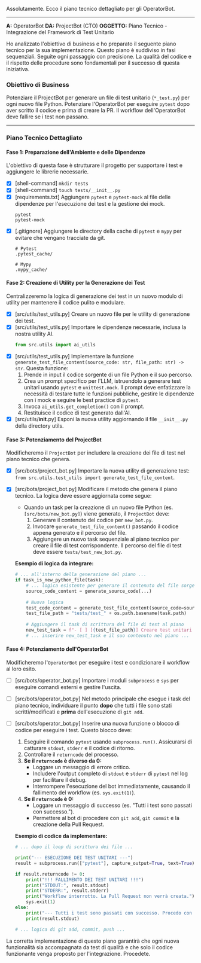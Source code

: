 Assolutamente. Ecco il piano tecnico dettagliato per gli OperatorBot.

---

**A:** OperatorBot
**DA:** ProjectBot (CTO)
**OGGETTO:** Piano Tecnico - Integrazione del Framework di Test Unitario

Ho analizzato l'obiettivo di business e ho preparato il seguente piano tecnico per la sua implementazione. Questo piano è suddiviso in fasi sequenziali. Seguite ogni passaggio con precisione. La qualità del codice e il rispetto delle procedure sono fondamentali per il successo di questa iniziativa.

### **Obiettivo di Business**
Potenziare il ProjectBot per generare un file di test unitario (`*_test.py`) per ogni nuovo file Python. Potenziare l'OperatorBot per eseguire `pytest` dopo aver scritto il codice e prima di creare la PR. Il workflow dell'OperatorBot deve fallire se i test non passano.

---

### **Piano Tecnico Dettagliato**

#### **Fase 1: Preparazione dell'Ambiente e delle Dipendenze**

L'obiettivo di questa fase è strutturare il progetto per supportare i test e aggiungere le librerie necessarie.

- [x] [shell-command] `mkdir tests`
- [x] [shell-command] `touch tests/__init__.py`
- [x] [requirements.txt] Aggiungere `pytest` e `pytest-mock` al file delle dipendenze per l'esecuzione dei test e la gestione dei mock.
    ```
    pytest
    pytest-mock
    ```
- [x] [.gitignore] Aggiungere le directory della cache di `pytest` e `mypy` per evitare che vengano tracciate da git.
    ```
    # Pytest
    .pytest_cache/
    
    # Mypy
    .mypy_cache/
    ```

#### **Fase 2: Creazione di Utility per la Generazione dei Test**

Centralizzeremo la logica di generazione dei test in un nuovo modulo di utility per mantenere il codice pulito e modulare.

- [x] [src/utils/test_utils.py] Creare un nuovo file per le utility di generazione dei test.
- [x] [src/utils/test_utils.py] Importare le dipendenze necessarie, inclusa la nostra utility AI.
    ```python
    from src.utils import ai_utils
    ```
- [x] [src/utils/test_utils.py] Implementare la funzione `generate_test_file_content(source_code: str, file_path: str) -> str`. Questa funzione:
    1.  Prende in input il codice sorgente di un file Python e il suo percorso.
    2.  Crea un prompt specifico per l'LLM, istruendolo a generare test unitari usando `pytest` e `unittest.mock`. Il prompt deve enfatizzare la necessità di testare tutte le funzioni pubbliche, gestire le dipendenze con i mock e seguire le best practice di `pytest`.
    3.  Invoca `ai_utils.get_completion()` con il prompt.
    4.  Restituisce il codice di test generato dall'AI.
- [x] [src/utils/__init__.py] Esponi la nuova utility aggiornando il file `__init__.py` della directory utils.

#### **Fase 3: Potenziamento del ProjectBot**

Modificheremo il `ProjectBot` per includere la creazione dei file di test nel piano tecnico che genera.

- [x] [src/bots/project_bot.py] Importare la nuova utility di generazione test: `from src.utils.test_utils import generate_test_file_content`.
- [x] [src/bots/project_bot.py] Modificare il metodo che genera il piano tecnico. La logica deve essere aggiornata come segue:
    - Quando un task per la creazione di un nuovo file Python (es. `[src/bots/new_bot.py]`) viene generato, il `ProjectBot` deve:
        1. Generare il contenuto del codice per `new_bot.py`.
        2. Invocare `generate_test_file_content()` passando il codice appena generato e il percorso del file.
        3. Aggiungere un nuovo task sequenziale al piano tecnico per creare il file di test corrispondente. Il percorso del file di test deve essere `tests/test_new_bot.py`.
        
    **Esempio di logica da integrare:**
    ```python
    # ... all'interno della generazione del piano ...
    if task_is_new_python_file(task):
        # ... logica esistente per generare il contenuto del file sorgente ...
        source_code_content = generate_source_code(...)
        
        # Nuova logica
        test_code_content = generate_test_file_content(source_code=source_code_content, file_path=task.path)
        test_file_path = "tests/test_" + os.path.basename(task.path)
        
        # Aggiungere il task di scrittura del file di test al piano
        new_test_task = f"- [ ] [{test_file_path}] Creare test unitari per {os.path.basename(task.path)}."
        # ... inserire new_test_task e il suo contenuto nel piano ...
    ```

#### **Fase 4: Potenziamento dell'OperatorBot**

Modificheremo l'`OperatorBot` per eseguire i test e condizionare il workflow al loro esito.

- [ ] [src/bots/operator_bot.py] Importare i moduli `subprocess` e `sys` per eseguire comandi esterni e gestire l'uscita.
- [ ] [src/bots/operator_bot.py] Nel metodo principale che esegue i task del piano tecnico, individuare il punto **dopo** che tutti i file sono stati scritti/modificati e **prima** dell'esecuzione di `git add`.
- [ ] [src/bots/operator_bot.py] Inserire una nuova funzione o blocco di codice per eseguire i test. Questo blocco deve:
    1.  Eseguire il comando `pytest` usando `subprocess.run()`. Assicurarsi di catturare `stdout`, `stderr` e il codice di ritorno.
    2.  Controllare il `returncode` del processo.
    3.  **Se il `returncode` è diverso da 0:**
        - Loggare un messaggio di errore critico.
        - Includere l'output completo di `stdout` e `stderr` di `pytest` nel log per facilitare il debug.
        - Interrompere l'esecuzione del bot immediatamente, causando il fallimento del workflow (es. `sys.exit(1)`).
    4.  **Se il `returncode` è 0:**
        - Loggare un messaggio di successo (es. "Tutti i test sono passati con successo.").
        - Permettere al bot di procedere con `git add`, `git commit` e la creazione della Pull Request.
    
    **Esempio di codice da implementare:**
    ```python
    # ... dopo il loop di scrittura dei file ...
    
    print("--- ESECUZIONE DEI TEST UNITARI ---")
    result = subprocess.run(["pytest"], capture_output=True, text=True)
    
    if result.returncode != 0:
        print("!!! FALLIMENTO DEI TEST UNITARI !!!")
        print("STDOUT:", result.stdout)
        print("STDERR:", result.stderr)
        print("Workflow interrotto. La Pull Request non verrà creata.")
        sys.exit(1)
    else:
        print("--- Tutti i test sono passati con successo. Procedo con il commit. ---")
        print(result.stdout)

    # ... logica di git add, commit, push ...
    ```

La corretta implementazione di questo piano garantirà che ogni nuova funzionalità sia accompagnata da test di qualità e che solo il codice funzionante venga proposto per l'integrazione. Procedete.